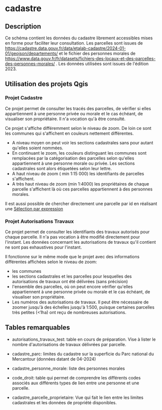 # cadastre

## Description
Ce schéma contient les données du cadastre librement accessibles mises en forme pour faciliter leur consultation. Les parcelles sont issues de https://cadastre.data.gouv.fr/data/etalab-cadastre/2024-01-01/geojson/departements/
et le fichier des personnes morales de https://www.data.gouv.fr/fr/datasets/fichiers-des-locaux-et-des-parcelles-des-personnes-morales/ .
Les données utilisées sont issues de l'édition 2023.

<!--
# Description des colonnes remarquables

Attention: Ne sont décrites ici que les colonnes remarquables, ou dont le nom pourrait prêter à confusion. 

#### Autorisations_travaux_test
Table temporaire qui contient 
| Nom de la colonne      | Type | Description     |
| :---        |    :----:   |          :---: |
| n_truc      | (PK) int       | c'est le numéro du truc   |
| nom_truc   | string        | c'est le nom du fameux truc      |

--> 

## Utilisation des projets Qgis

### Projet Cadastre
Ce projet permet de consulter les tracés des parcelles, de vérifier si elles appartiennent à une personne privée ou morale et le cas échéant, de visualiser son propriétaire.
Il n'a vocation qu'à être consulté.

Ce projet s'affiche différemment selon le niveau de zoom. De loin ce sont les communes qui s'affichent en couleurs nettement différentes. 
- A niveau moyen on peut voir les sections cadastrales sans pour autant qu'elles soient nommées. 
- En continuant le zoom, les couleurs distinguant les communes sont remplacées par la catégorisation des parcelles selon qu'elles appartiennent à une personne morale ou privée. Les sections cadastrales sont alors étiquetées selon leur lettre. 
- A haut niveau de zoom ( min 1:15 000) les identifiants de parcelles s'affichent.
- A très haut niveau de zoom (min 1:4000) les propriétaires de chaque parcelle s'affichent là où ces parcelles appartiennent à des personnes morales. 

Il est aussi possible de chercher directement une parcelle par id en réalisant une [Sélection par expression](../tutos/editeur_expression.md)

### Projet Autorisations Travaux
Ce projet permet de consulter les identifiants des travaux autorisés pour chaque parcelle. Il n'a pas vocation à être modifié directement pour l'instant. 
Les données concernant les autorisations de travaux qu'il contient ne sont pas exhaustives pour l'instant.

Il fonctionne sur le même mode que le projet avec des informations différentes affichées selon le niveau de zoom:
- les communes 
- les sections cadastrales et les parcelles pour lesquelles des autorisations de travaux ont été délivrées (sans précision)
- l'ensemble des parcelles, où on peut encore vérifier qu'elles appartiennent à une personne privée ou morale et le cas échéant, de visualiser son propriétaire.
- Les numéros des autorisations de travaux. Il peut être nécessaire de zoomer jusqu'à des échelles jusqu'à 1:500, puisque certaines parcelles très petites (<1ha)  ont reçu de nombreuses autorisations.



## Tables remarquables

- autorisations_travaux_test: table en cours de préparation. Vise à lister le nombre d'autorisations de travaux délivrées par parcelle.
- cadastre_parc: limites du cadastre sur la superficie du Parc national du Mercantour (données datant de 04-2024)
- cadastre_personne_morale: liste des personnes morales 
- code_droit: table qui permet de comprendre les différents codes associés aux différents types de lien entre une personne et une parcelle.


- cadastre_parcelle_proprietaire: Vue qui fait le lien entre les limites cadastrales et les données de propriété disponibles. 

<!--
### _Exemples_
_Détail de l'utilisation du projet Qgis, de la manipulation des filtres et de la symbologie._



#	# Description des colonnes remarquables

Attention: Ne sont décrites ici que les colonnes remarquables, ou dont le nom pourrait prêter à confusion. 

#### table_1
| Nom de la colonne      | Type | Description     |
| :---        |    :----:   |          :---: |
| n_truc      | (PK) int       | c'est le numéro du truc   |
| nom_truc   | string        | c'est le nom du fameux truc      |

#### table_2
| Nom de la colonne      | Type | Description     |
| :---        |    :----:   |          :---: |
| n_machin      | int       | c'est le numéro du machin   |
| n_truc   | string        | c'est le numéro du truc      |

#### table_3
| Nom de la colonne      | Type | Description     |
| :---        |    :----:   |          :---: |
|...      |...       |...   |


_____


--> 

